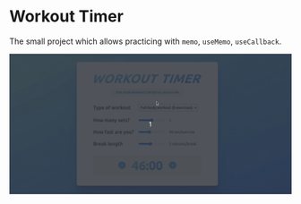 # Workout Timer

The small project which allows practicing with `memo`, `useMemo`, `useCallback`.

!["Demo"](/public/demo28.gif)
